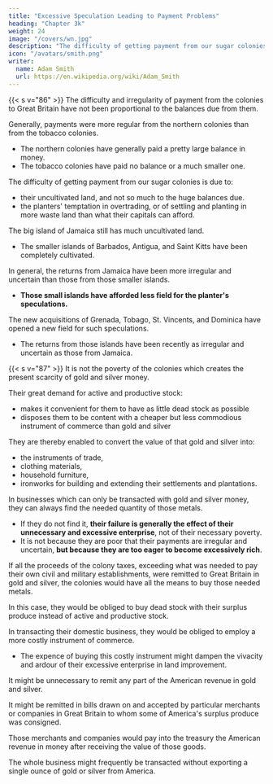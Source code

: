 ```yaml
---
title: "Excessive Speculation Leading to Payment Problems"
heading: "Chapter 3k"
weight: 24
image: "/covers/wn.jpg"
description: "The difficulty of getting payment from our sugar colonies is due to the planters' temptation in overtrading"
icon: "/avatars/smith.png"
writer:
  name: Adam Smith
  url: https://en.wikipedia.org/wiki/Adam_Smith
---
```



{{< s v="86" >}} The difficulty and irregularity of payment from the colonies to Great Britain have not been proportional to the balances due from them.

Generally, payments were more regular from the northern colonies than from the tobacco colonies.
- The northern colonies have generally paid a pretty large balance in money.
- The tobacco colonies have paid no balance or a much smaller one.

The difficulty of getting payment from our sugar colonies is due to:
- <!-- has been proportional more to --> their uncultivated land, and not so much to the huge balances due<!--  from them -->.
- the planters' temptation in overtrading, or of settling and planting in more waste land than what their capitals can afford.

The big island of Jamaica still has much uncultivated land.
- The smaller islands of Barbados, Antigua, and Saint Kitts have been completely cultivated.

In general, the returns from Jamaica have been more irregular and uncertain than those from those smaller islands.
- **Those small islands have afforded less field for the planter's speculations.**

The new acquisitions of Grenada, Tobago, St. Vincents, and Dominica have opened a new field for such speculations.
- The returns from those islands have been recently as irregular and uncertain as those from Jamaica.


{{< s v="87" >}} It is not the poverty of the colonies which creates the present scarcity of gold and silver money.

Their great demand for active and productive stock:
- makes it convenient for them to have as little dead stock as possible
- disposes them to be content with a cheaper but less commodious instrument of commerce than gold and silver

They are thereby enabled to convert the value of that gold and silver into:
- the instruments of trade,
- clothing materials,
- household furniture,
- ironworks for building and extending their settlements and plantations.

In businesses which can only be transacted with gold and silver money, they can always find the needed quantity of those metals.
- If they do not find it, **their failure is generally the effect of their unnecessary and excessive enterprise**, not of their necessary poverty.
- It is not because they are poor that their payments are irregular and uncertain, **but because they are too eager to become excessively rich**.

If all the proceeds of the colony taxes, exceeding what was needed to pay their own civil and military establishments, were remitted to Great Britain in gold and silver, the colonies would have all the means to buy those needed metals.

In this case, they would be obliged to buy dead stock with their surplus produce instead of active and productive stock.

In transacting their domestic business, they would be obliged to employ a more costly instrument of commerce.
- The expence of buying this costly instrument might dampen the vivacity and ardour of their excessive enterprise in land improvement.

It might be unnecessary to remit any part of the American revenue in gold and silver.

It might be remitted in bills drawn on and accepted by particular merchants or companies in Great Britain to whom some of America's surplus produce was consigned.

Those merchants and companies would pay into the treasury the American revenue in money after receiving the value of those goods.

The whole business might frequently be transacted without exporting a single ounce of gold or silver from America.
